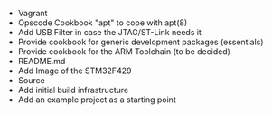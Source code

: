 - Vagrant
 - Opscode Cookbook "apt" to cope with apt(8)
 - Add USB Filter in case the JTAG/ST-Link needs it
 - Provide cookbook for generic development packages (essentials)
 - Provide cookbook for the ARM Toolchain (to be decided)
- README.md
 - Add Image of the STM32F429
- Source
 - Add initial build infrastructure
 - Add an example project as a starting point
